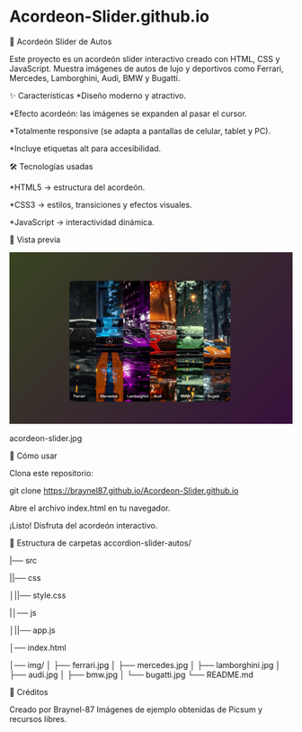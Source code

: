 # Acordeon-Slider.github.io

🚗 Acordeón Slider de Autos

Este proyecto es un acordeón slider interactivo creado con HTML, CSS y JavaScript.
Muestra imágenes de autos de lujo y deportivos como Ferrari, Mercedes, Lamborghini, Audi, BMW y Bugatti.

✨ Características
*Diseño moderno y atractivo.

*Efecto acordeón: las imágenes se expanden al pasar el cursor.

*Totalmente responsive (se adapta a pantallas de celular, tablet y PC).

*Incluye etiquetas alt para accesibilidad.

🛠️ Tecnologías usadas

*HTML5 → estructura del acordeón.

*CSS3 → estilos, transiciones y efectos visuales.

*JavaScript → interactividad dinámica.

📸 Vista previa

![Vista previa](./acordeon-slider.jpg)

acordeon-slider.jpg

🚀 Cómo usar

Clona este repositorio:

git clone https://braynel87.github.io/Acordeon-Slider.github.io

Abre el archivo index.html en tu navegador.

¡Listo! Disfruta del acordeón interactivo.

📂 Estructura de carpetas
accordion-slider-autos/

|── src

||── css

  │||── style.css 

|│── js

 │||── app.js

│── index.html

│── img/
│    ├── ferrari.jpg
│    ├── mercedes.jpg
│    ├── lamborghini.jpg
│    ├── audi.jpg
│    ├── bmw.jpg
│    └── bugatti.jpg
└── README.md

🙌 Créditos

Creado por Braynel-87
Imágenes de ejemplo obtenidas de Picsum
 y recursos libres.
